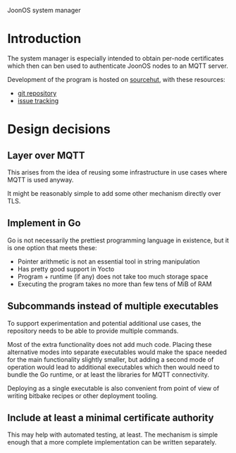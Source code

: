 JoonOS system manager

# Introduction
The system manager is especially intended to obtain per-node
certificates which then can ben used to authenticate JoonOS nodes to
an MQTT server.

Development of the program is hosted on [sourcehut](https://sr.ht/),
with these resources:
- [git repository](https://git.sr.ht/~muep/joonos-sysmgr)
- [issue tracking](https://todo.sr.ht/~muep/joonos-sysmgr)

# Design decisions
## Layer over MQTT
This arises from the idea of reusing some infrastructure in use cases
where MQTT is used anyway.

It might be reasonably simple to add some other mechanism directly
over TLS.

## Implement in Go
Go is not necessarily the prettiest programming language in existence,
but it is one option that meets these:

- Pointer arithmetic is not an essential tool in string manipulation
- Has pretty good support in Yocto
- Program + runtime (if any) does not take too much storage space
- Executing the program takes no more than few tens of MiB of RAM

## Subcommands instead of multiple executables
To support experimentation and potential additional use cases, the
repository needs to be able to provide multiple commands.

Most of the extra functionality does not add much code. Placing these
alternative modes into separate executables would make the space
needed for the main functionality slightly smaller, but adding a
second mode of operation would lead to additional executables which
then would need to bundle the Go runtime, or at least the libraries
for MQTT connectivity.

Deploying as a single executable is also convenient from point of view
of writing bitbake recipes or other deployment tooling.

## Include at least a minimal certificate authority
This may help with automated testing, at least. The mechanism is
simple enough that a more complete implementation can be written
separately.
